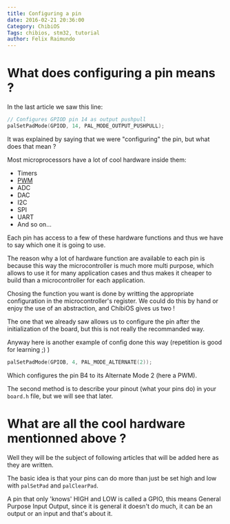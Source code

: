 ```yaml
---
title: Configuring a pin
date: 2016-02-21 20:36:00
Category: ChibiOS
Tags: chibios, stm32, tutorial
author: Felix Raimundo
---
```


# What does configuring a pin means ?

In the last article we saw this line:

```c
// Configures GPIOD pin 14 as output pushpull
palSetPadMode(GPIOD, 14, PAL_MODE_OUTPUT_PUSHPULL);
```

It was explained by saying that we were "configuring" the pin, but what does that mean ?

Most microprocessors have a lot of cool hardware inside them:

*  Timers
*  [PWM]({filename}/blog/stm_pwm_driver.md)
*  ADC
*  DAC
*  I2C
*  SPI
*  UART
*  And so on...

Each pin has access to a few of these hardware functions and thus we have to say which one it is
going to use.

The reason why a lot of hardware function are available to each pin is because this way the
microcontroller is much more multi purpose, which allows to use it for many application cases and
thus makes it cheaper to build than a microcontroller for each application.

Chosing the function you want is done by writting the appropriate configuration in the
microcontroller's register. We could do this by hand or enjoy the use of an abstraction, and ChibiOS
gives us two !

The one that we already saw allows us to configure the pin after the initialization of the board,
but this is not really the recommanded way.

Anyway here is another example of config done this way (repetition is good for learning ;) )

```c
palSetPadMode(GPIOB, 4, PAL_MODE_ALTERNATE(2));
```

Which configures the pin B4 to its Alternate Mode 2 (here a PWM).

The second method is to describe your pinout (what your pins do) in your `board.h` file, but we will
see that later.


# What are all the cool hardware mentionned above ?

Well they will be the subject of following articles that will be added here as they are written.

The basic idea is that your pins can do more than just be set high and low with `palSetPad` and
`palClearPad`.

A pin that only 'knows' HIGH and LOW is called a GPIO, this means General Purpose Input Output,
since it is general it doesn't do much, it can be an output or an input and that's about it.
